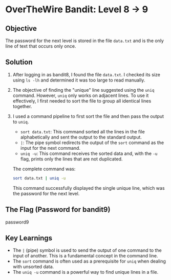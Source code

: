 # OverTheWire Bandit: Level 8 -> 9

## Objective
The password for the next level is stored in the file `data.txt` and is the only line of text that occurs only once.

## Solution
1.  After logging in as bandit8, I found the file `data.txt`. I checked its size using `ls -lh` and determined it was too large to read manually.

2.  The objective of finding the "unique" line suggested using the `uniq` command. However, `uniq` only works on adjacent lines. To use it effectively, I first needed to sort the file to group all identical lines together.

3.  I used a command pipeline to first sort the file and then pass the output to `uniq`.
    * `sort data.txt`: This command sorted all the lines in the file alphabetically and sent the output to the standard output.
    * `|`: The pipe symbol redirects the output of the `sort` command as the input for the next command.
    * `uniq -u`: This command receives the sorted data and, with the `-u` flag, prints only the lines that are not duplicated.

    The complete command was:
    
    ```bash
    sort data.txt | uniq -u
    ```
    
    This command successfully displayed the single unique line, which was the password for the next level.

## The Flag (Password for bandit9)
password9

## Key Learnings
-   The `|` (pipe) symbol is used to send the output of one command to the input of another. This is a fundamental concept in the command line.
-   The `sort` command is often used as a prerequisite for `uniq` when dealing with unsorted data.
-   The `uniq -u` command is a powerful way to find unique lines in a file.
